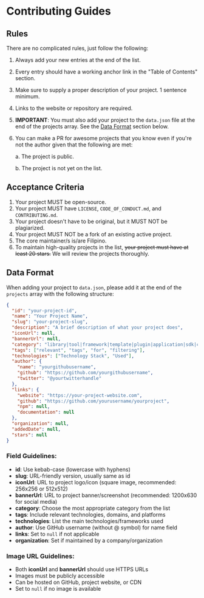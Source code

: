 # Contributing Guides

## Rules

There are no complicated rules, just follow the following:

1. Always add your new entries at the end of the list.
2. Every entry should have a working anchor link in the "Table of Contents" section.
3. Make sure to supply a proper description of your project. 1 sentence minimum.
4. Links to the website or repository are required.
5. **IMPORTANT**: You must also add your project to the `data.json` file at the end of the projects array. See the [Data Format](#data-format) section below.
6. You can make a PR for awesome projects that you know even if you're not the author given that the following are met:

   a. The project is public.

   b. The project is not yet on the list.

## Acceptance Criteria

1. Your project MUST be open-source.
2. Your project MUST have `LICENSE`, `CODE_OF_CONDUCT.md`, and `CONTRIBUTING.md`.
3. Your project doesn't have to be original, but it MUST NOT be plagiarized.
4. Your project MUST NOT be a fork of an existing active project.
5. The core maintainer/s is/are Filipino.
6. To maintain high-quality projects in the list, ~~your project must have at least 20 stars.~~ We will review the projects thoroughly. 

## Data Format

When adding your project to `data.json`, please add it at the end of the `projects` array with the following structure:

```json
{
  "id": "your-project-id",
  "name": "Your Project Name",
  "slug": "your-project-slug",
  "description": "A brief description of what your project does",
  "iconUrl": null,
  "bannerUrl": null,
  "category": "library|tool|framework|template|plugin|application|sdk|cms|database|visualization|resource",
  "tags": ["relevant", "tags", "for", "filtering"],
  "technologies": ["Technology Stack", "Used"],
  "author": {
    "name": "yourgithubusername",
    "github": "https://github.com/yourgithubusername",
    "twitter": "@yourtwitterhandle"
  },
  "links": {
    "website": "https://your-project-website.com",
    "github": "https://github.com/yourusername/yourproject",
    "npm": null,
    "documentation": null
  },
  "organization": null,
  "addedDate": null,
  "stars": null
}
```

### Field Guidelines:
- **id**: Use kebab-case (lowercase with hyphens)
- **slug**: URL-friendly version, usually same as id
- **iconUrl**: URL to project logo/icon (square image, recommended: 256x256 or 512x512)
- **bannerUrl**: URL to project banner/screenshot (recommended: 1200x630 for social media)
- **category**: Choose the most appropriate category from the list
- **tags**: Include relevant technologies, domains, and platforms
- **technologies**: List the main technologies/frameworks used
- **author**: Use GitHub username (without @ symbol) for name field
- **links**: Set to `null` if not applicable
- **organization**: Set if maintained by a company/organization

### Image URL Guidelines:
- Both **iconUrl** and **bannerUrl** should use HTTPS URLs
- Images must be publicly accessible
- Can be hosted on GitHub, project website, or CDN
- Set to `null` if no image is available
